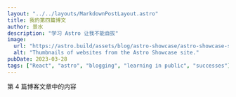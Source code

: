 ```yaml
---
layout: "../../layouts/MarkdownPostLayout.astro"
title: 我的第四篇博文
author: 景水
description: "学习 Astro 让我不能自拔"
image:
  url: "https://astro.build/assets/blog/astro-showcase/astro-showcase-screenshot.jpg"
  alt: "Thumbnails of websites from the Astro Showcase site."
pubDate: 2023-03-28
tags: ["React", "astro", "blogging", "learning in public", "successes"]
---
```


第 4 篇博客文章中的内容
